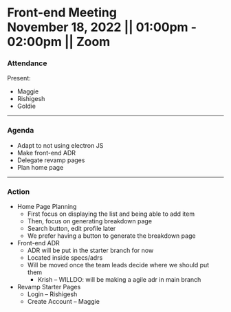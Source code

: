 <h1>Front-end Meeting
<br /> November 18, 2022 || 01:00pm - 02:00pm || Zoom
</h1>

### Attendance 
Present:
- Maggie
- Rishigesh
- Goldie

---
### Agenda
- Adapt to not using electron JS
- Make front-end ADR
- Delegate revamp pages
- Plan home page

--- 
### Action
- Home Page Planning
  - First focus on displaying the list and being able to add item
  - Then, focus on generating breakdown page
  - Search button, edit profile later
  - We prefer having a button to generate the breakdown page
- Front-end ADR
  - ADR will be put in the starter branch for now
  - Located inside specs/adrs 
  - Will be moved once the team leads decide where we should put them
    - Krish – WILLDO: will be making a agile adr in main branch 
- Revamp Starter Pages
  - Login – Rishigesh
  - Create Account – Maggie

